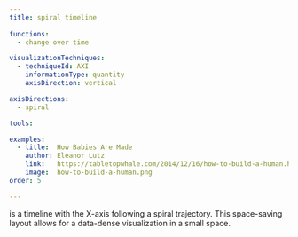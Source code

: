 ```yaml
---
title: spiral timeline
  
functions:
  - change over time

visualizationTechniques:
  - techniqueId: AXI
    informationType: quantity
    axisDirection: vertical

axisDirections:
  - spiral

tools:

examples:
  - title:  How Babies Are Made
    author: Eleanor Lutz
    link:   https://tabletopwhale.com/2014/12/16/how-to-build-a-human.html
    image:  how-to-build-a-human.png
order: 5

---
```


is a timeline with the X-axis following a spiral trajectory. This space-saving layout allows for a data-dense visualization in a small space.

<!--more-->
